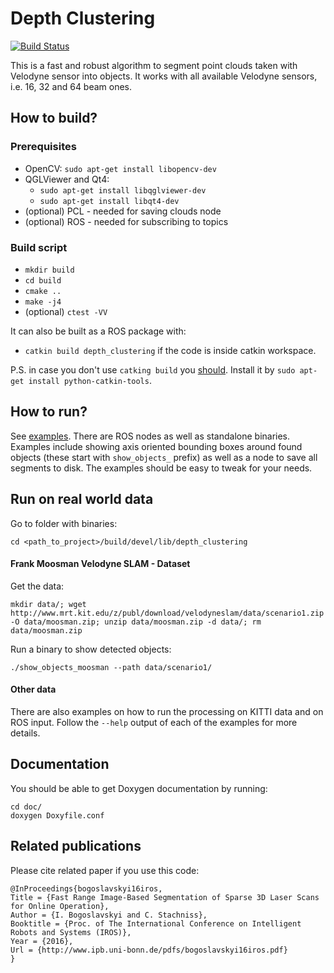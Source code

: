 # Depth Clustering #

[![Build Status](https://travis-ci.org/niosus/depth_clustering.svg?branch=github_travis)](https://travis-ci.org/niosus/depth_clustering)

This is a fast and robust algorithm to segment point clouds taken with
Velodyne sensor into objects. It works with all available Velodyne sensors,
i.e. 16, 32 and 64 beam ones.

## How to build? ##
### Prerequisites ###
- OpenCV: `sudo apt-get install libopencv-dev`
- QGLViewer and Qt4:
    + `sudo apt-get install libqglviewer-dev`
    + `sudo apt-get install libqt4-dev`
- (optional) PCL - needed for saving clouds node
- (optional) ROS - needed for subscribing to topics

### Build script  ###
- `mkdir build`
- `cd build`
- `cmake ..`
- `make -j4`
- (optional) `ctest -VV`

It can also be built as a ROS package with:
- `catkin build depth_clustering` if the code is inside catkin workspace.

P.S. in case you don't use `catking build` you [should][catkin_tools_docs].
Install it by `sudo apt-get install python-catkin-tools`.

## How to run? ##
See [examples](examples/). There are ROS nodes as well as standalone
binaries. Examples include showing axis oriented bounding boxes around found
objects (these start with `show_objects_` prefix) as well as a node to save all
segments to disk. The examples should be easy to tweak for your needs.

## Run on real world data ##
Go to folder with binaries:
```
cd <path_to_project>/build/devel/lib/depth_clustering
```

#### Frank Moosman Velodyne SLAM - Dataset ####
Get the data:
```
mkdir data/; wget http://www.mrt.kit.edu/z/publ/download/velodyneslam/data/scenario1.zip -O data/moosman.zip; unzip data/moosman.zip -d data/; rm data/moosman.zip
```

Run a binary to show detected objects:
```
./show_objects_moosman --path data/scenario1/
```

#### Other data ####
There are also examples on how to run the processing on KITTI data and on ROS
input. Follow the `--help` output of each of the examples for more details.

## Documentation ##
You should be able to get Doxygen documentation by running:
```
cd doc/
doxygen Doxyfile.conf
```

## Related publications ##
Please cite related paper if you use this code:

```
@InProceedings{bogoslavskyi16iros,
Title = {Fast Range Image-Based Segmentation of Sparse 3D Laser Scans for Online Operation},
Author = {I. Bogoslavskyi and C. Stachniss},
Booktitle = {Proc. of The International Conference on Intelligent Robots and Systems (IROS)},
Year = {2016},
Url = {http://www.ipb.uni-bonn.de/pdfs/bogoslavskyi16iros.pdf}
}
```


[build-status-img]: https://gitlab.ipb.uni-bonn.de/igor/depth_clustering/badges/master/build.svg
[coverage-img]: https://gitlab.ipb.uni-bonn.de/igor/depth_clustering/badges/master/coverage.svg
[commits-link]: https://gitlab.ipb.uni-bonn.de/igor/depth_clustering/commits/master

[catkin_tools_docs]: https://catkin-tools.readthedocs.io/en/latest/installing.html
